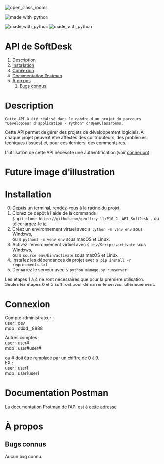 ![open_class_rooms](https://img.shields.io/badge/OpenClasssrooms-Project1-limegreen?labelColor=blueviolet&style=plastic)


![made_with_python](https://img.shields.io/badge/Made%20With-Python_3.6.5-darkgreen?logo=python&labelColor=red&style=plastic)

![made_with_python](https://img.shields.io/badge/Made%20With-Django_3.2.12-darkgreen?logo=python&labelColor=red&style=plastic)
![made_with_python](https://img.shields.io/badge/Made%20With-djangorestframework_3.13.1-darkgreen?logo=python&labelColor=red&style=plastic)


# API de SoftDesk #


1.  [Description](#description)
2.  [Installation](#installation)
3.  [Connexion](#connexion)
4.  [Documentation Postman](#doc_postman)
5.  [À propos](#a-propos)
    1.  [Bugs connus](#bugs-connus)


# Description <a name="description"></a> #


    Cette API à été réalisé dans le cabdre d'un projet du parcours 
    "Développeur d'application - Python" d'OpenClassrooms.

Cette API permet de gérer des projets de développement logiciels. À chaque projet peuvent être affectés des contributeurs, des problèmes tecniques (issues) et, pour ces derniers, des commentaires.

L'utilisation de cette API nécessite une authentification (voir [connexion](#connexion)).


# **Future image d'illustration** #


# Installation <a name="installation"></a> #


0.  Depuis un terminal, rendez-vous à la racine du projet.
1.  Clonez ce dépôt à l'aide de la commande\
`$ git clone https://github.com/geoffrey-ll/P10_GL_API_SoftDesk .` ou téléchargez-le [ici](https://github.com/geoffrey-ll/P10_GL_API_SoftDesk/archive/refs/heads/master.zip)
2.  Créez un environnement virtuel avec `$ python -m venv env` sous Windows,\
ou `$ python3 -m venv env` sous macOS et Linux.
3.  Activez l'environnement virtuel avec `$ env/Scripts/activate` sous Windows,\
 ou `$ source env/bin/activate` sous macOS et Linux.
4.  Installez les dépendances du projet avec `$ pip install -r requirements.txt`
5.  Démarrez le serveur avec `$ python manage.py runserver`

Les étapes 1 à 4 ne sont nécessaires que pour la première utilisation.\
Seules les étapes 0 et 5 suffiront pour démarrer le serveur utlérieurement.


# Connexion <a name="connexion"></a> #


Compte administrateur :\
user : dev\
mdp  : dddd__8888

Autres comptes :\
user : user#\
mdp  : user#user#

ou # doit être remplacé par un chiffre de 0 à 9.\
EX :\
user : user1\
mdp  : user1user1


# Documentation Postman <a name="doc_postman"></a> #


La documentation Postman de l'API est à [cette adresse](https://documenter.getpostman.com/view/20658594/UyrAGcw7)


# À propos <a name="a-propos"></a> #


## Bugs connus <a name="bugs-connus"></a> #


Aucun bug connu.
